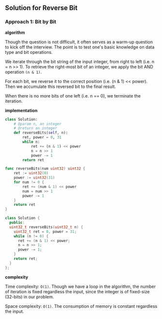 ## Solution for Reverse Bit

### Approach 1: Bit by Bit

**algorithm**

Though the question is not difficult, it often serves as a warm-up question to kick off the interview. The point is to test one's basic knowledge on data type and bit operations.

We iterate through the bit string of the input integer, from right to left (i.e. n = n >> 1). To retrieve the right-most bit of an integer, we apply the bit AND operation `(n & 1)`.

For each bit, we reverse it to the correct position (i.e. (n & 1) << power). Then we accumulate this reversed bit to the final result.

When there is no more bits of one left (i.e. n == 0), we terminate the iteration.

**implementation**

```python
class Solution:
    # @param n, an integer
    # @return an integer
    def reverseBits(self, n):
        ret, power = 0, 31
        while n:
            ret += (n & 1) << power
            n = n >> 1
            power -= 1
        return ret
```

```go
func reverseBits(num uint32) uint32 {
    ret := uint32(0)
    power := uint32(31)
    for num != 0 {
        ret += (num & 1) << power
        num = num >> 1
        power -= 1
    }
    return ret
}
```

```cpp
class Solution {
  public:
  uint32_t reverseBits(uint32_t n) {
    uint32_t ret = 0, power = 31;
    while (n != 0) {
      ret += (n & 1) << power;
      n = n >> 1;
      power -= 1;
    }
    return ret;
  }
};
```

**complexity**

Time complexity: `O(1)`. Though we have a loop in the algorithm, the number of iteration is fixed regardless the input, since the integer is of fixed-size (32-bits) in our problem.

Space complexity: `O(1)`. The consumption of memory is constant regardless the input.
